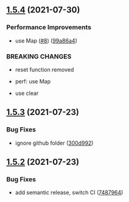 ## [1.5.4](https://github.com/webtorrent/addr-to-ip-port/compare/v1.5.3...v1.5.4) (2021-07-30)


### Performance Improvements

* use Map ([#8](https://github.com/webtorrent/addr-to-ip-port/issues/8)) ([99a86a4](https://github.com/webtorrent/addr-to-ip-port/commit/99a86a4d7c75c04688b89d2f57936447779cb4f2))


### BREAKING CHANGES

* reset function removed

* perf: use Map

* use clear

## [1.5.3](https://github.com/webtorrent/addr-to-ip-port/compare/v1.5.2...v1.5.3) (2021-07-23)


### Bug Fixes

* ignore github folder ([300d992](https://github.com/webtorrent/addr-to-ip-port/commit/300d9924587db67e32f700c8452c37708f680eba))

## [1.5.2](https://github.com/webtorrent/addr-to-ip-port/compare/v1.5.1...v1.5.2) (2021-07-23)


### Bug Fixes

* add semantic release, switch CI ([7487964](https://github.com/webtorrent/addr-to-ip-port/commit/7487964499baa37eb9cf3ebae4add4c21e50c047))
